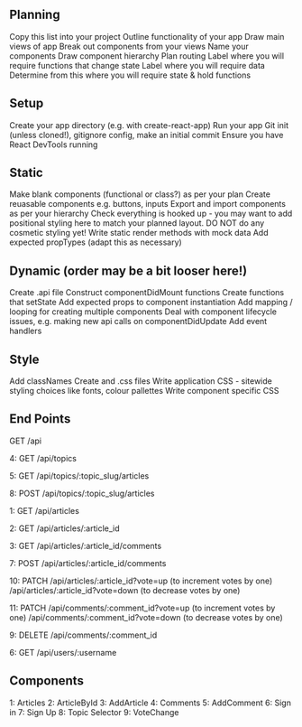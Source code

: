 ## Planning
Copy this list into your project
Outline functionality of your app
Draw main views of app
Break out components from your views
Name your components
Draw component hierarchy
Plan routing
Label where you will require functions that change state
Label where you will require data
Determine from this where you will require state & hold functions

## Setup
Create your app directory (e.g. with create-react-app)
Run your app
Git init (unless cloned!), gitignore config, make an initial commit
Ensure you have React DevTools running

## Static
Make blank components (functional or class?) as per your plan
Create reuasable components e.g. buttons, inputs
Export and import components as per your hierarchy
Check everything is hooked up
    - you may want to add positional styling here to match your planned layout. DO NOT do any cosmetic styling yet!
Write static render methods with mock data
Add expected propTypes (adapt this as necessary)

## Dynamic (order may be a bit looser here!)
Create .api file
Construct componentDidMount functions
Create functions that setState
Add expected props to component instantiation
Add mapping / looping for creating multiple components
Deal with component lifecycle issues, e.g. making new api calls on componentDidUpdate
Add event handlers

## Style
Add classNames
Create and .css files
Write application CSS - sitewide styling choices like fonts, colour pallettes
Write component specific CSS

## End Points

GET /api 

4: GET /api/topics

5: GET /api/topics/:topic_slug/articles

8: POST /api/topics/:topic_slug/articles

1: GET /api/articles

2: GET /api/articles/:article_id

3: GET /api/articles/:article_id/comments

7: POST /api/articles/:article_id/comments

10: PATCH /api/articles/:article_id?vote=up  (to increment votes by one)
      /api/articles/:article_id?vote=down (to decrease votes by one)

11: PATCH /api/comments/:comment_id?vote=up (to increment votes by one)
      /api/comments/:comment_id?vote=down (to decrease votes by one)

9: DELETE /api/comments/:comment_id

6: GET /api/users/:username

## Components

1: Articles
2: ArticleById
3: AddArticle
4: Comments
5: AddComment
6: Sign in
7: Sign Up
8: Topic Selector
9: VoteChange
 
